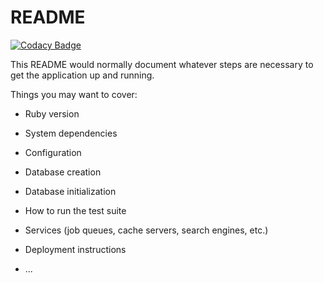 # README

[![Codacy Badge](https://api.codacy.com/project/badge/Grade/17d621ac117c401aa4f15f40b405b55d)](https://app.codacy.com/gh/josegabriel42/quero-emprego?utm_source=github.com&utm_medium=referral&utm_content=josegabriel42/quero-emprego&utm_campaign=Badge_Grade)

This README would normally document whatever steps are necessary to get the
application up and running.

Things you may want to cover:

* Ruby version

* System dependencies

* Configuration

* Database creation

* Database initialization

* How to run the test suite

* Services (job queues, cache servers, search engines, etc.)

* Deployment instructions

* ...
